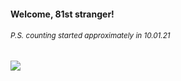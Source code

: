#### Welcome, 81st stranger!

###### <sup>P.S. counting started approximately in 10.01.21</sup>

<img src="https://kraftwerk28.pp.ua/vcnt.png"></img>
